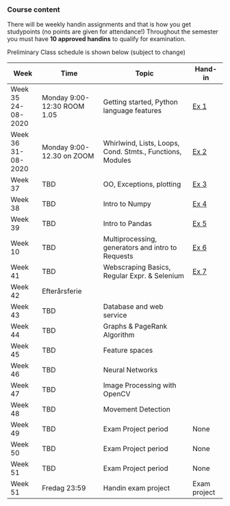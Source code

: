 ### Course content

There will be weekly handin assignments and that is how you get studypoints (no points are given for attendance!)
Throughout the semester you must have **10 approved handins** to qualify for examination.

Preliminary Class schedule is shown below (subject to change)

|Week|Time|Topic|Hand-in|
|--|--|--|--|
|Week 35<br/>24-08-2020|Monday 9:00-12:30 ROOM 1.05|Getting started, Python language features|[Ex 1](notebooks/01-Exercise.ipynb)|
|Week 36<br/>31-08-2020|Monday 9:00-12.30 on ZOOM|Whirlwind, Lists, Loops, Cond. Stmts., Functions, Modules|[Ex 2](notebooks/02-Exercise.ipynb)|
|Week 37<br/>|TBD|OO, Exceptions, plotting|[Ex 3](notebooks/03-Exercise.ipynb)|
|Week 38<br/>|TBD|Intro to Numpy|[Ex 4](notebooks/04-Exercise.ipynb)|
|Week 39<br/>|TBD|Intro to Pandas|[Ex 5](notebooks/05-Exercise.ipynb)|
|Week 10<br/>|TBD|Multiprocessing, generators and intro to Requests|[Ex 6](notebooks/06-Exercise.ipynb)|
|Week 41<br/>|TBD|Webscraping Basics, Regular Expr. & Selenium|[Ex 7](https://docs.google.com/document/d/1ojSiBWwLo4-Rc7763vx6aVEYdNluATOMja9qqk4dodU/edit?usp=sharing)|
|Week 42<br/>|Efterårsferie|
|Week 43<br/>|TBD|Database and web service|[](https://docs.google.com/spreadsheets/d/10HYM2KRqslBTQjkcz8B0ooz4TnnXd4n5xxFsSl9saZQ/edit#gid=0)|
|Week 44<br/>|TBD|Graphs & PageRank Algorithm|[](notebooks/Facebook_exercise.ipynb)|
|Week 45<br/>|TBD|Feature spaces|[](notebooks/Ugeopgave-10.ipynb)|
|Week 46<br/>|TBD|Neural Networks|[](notebooks/11-1-Exercise-Perceptrons.ipynb)|
|Week 47<br/>|TBD|Image Processing with OpenCV||
|Week 48<br/>|TBD|Movement Detection||
|Week 49<br/>|TBD|Exam Project period|None|
|Week 50<br/>|TBD|Exam Project period|None|
|Week 51<br/>|TBD|Exam Project period|None|
|Week 51<br/>|Fredag 23:59|Handin exam project|Exam project|  


